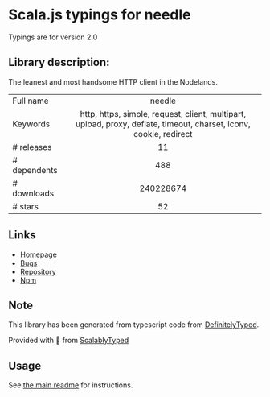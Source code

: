 
# Scala.js typings for needle

Typings are for version 2.0

## Library description:
The leanest and most handsome HTTP client in the Nodelands.

|                    |                 |
| ------------------ | :-------------: |
| Full name          | needle |
| Keywords           | http, https, simple, request, client, multipart, upload, proxy, deflate, timeout, charset, iconv, cookie, redirect |
| # releases         | 11 |
| # dependents       | 488 |
| # downloads        | 240228674 |
| # stars            | 52 |

## Links
- [Homepage](https://github.com/tomas/needle#readme)
- [Bugs](https://github.com/tomas/needle/issues)
- [Repository](https://github.com/tomas/needle)
- [Npm](https://www.npmjs.com/package/needle)
    


## Note
This library has been generated from typescript code from [DefinitelyTyped](https://definitelytyped.org).

Provided with :purple_heart: from [ScalablyTyped](https://github.com/oyvindberg/ScalablyTyped)

## Usage
See [the main readme](../../readme.md) for instructions.


